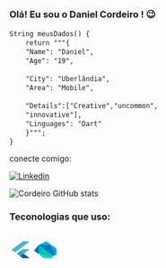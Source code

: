 ### Olá! Eu sou o Daniel Cordeiro ! 😉
    String meusDados() {
        return """{
        "Name": "Daniel",
        "Age": "19",
    
        "City": "Uberlândia",
        "Area": "Mobile",
    
        "Details":["Creative","uncommon",
        "innovative"],
        "Linguages": "Dart"
        }""";
    }
conecte comigo:

[![Linkedin](https://img.shields.io/badge/LinkedIn-0077B5?style=for-the-badge&logo=linkedin&logoColor=white)](https://www.linkedin.com/in/daniel-cordeiro-738048206/)

![Cordeiro GitHub stats](https://github-readme-stats.vercel.app/api?username=danielcordeir0&show_icons=true&theme=tokyonight)
### Teconologias que uso:
<div style="disply: inline_block"><br/>

  <img align="center" alt="Flutter" height="30" width="40" src="https://raw.githubusercontent.com/devicons/devicon/master/icons/flutter/flutter-original.svg">
  <img align="center" alt="Dart" height="30" width="40" src="https://raw.githubusercontent.com/devicons/devicon/master/icons/dart/dart-original.svg">

<div>
